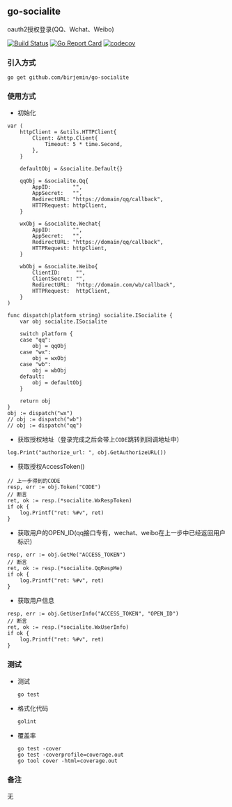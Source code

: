 ## go-socialite

oauth2授权登录(QQ、Wchat、Weibo)

[![Build Status](https://travis-ci.com/Birjemin/go-socialite.svg?branch=master)](https://travis-ci.com/Birjemin/go-socialite) 
[![Go Report Card](https://goreportcard.com/badge/github.com/birjemin/go-socialite)](https://goreportcard.com/report/github.com/birjemin/go-socialite) 
[![codecov](https://codecov.io/gh/Birjemin/go-socialite/branch/master/graph/badge.svg)](https://codecov.io/gh/Birjemin/go-socialite)


### 引入方式
```
go get github.com/birjemin/go-socialite
```

### 使用方式

- 初始化

```golang
var (
    httpClient = &utils.HTTPClient{
        Client: &http.Client{
            Timeout: 5 * time.Second,
        },
    }

    defaultObj = &socialite.Default{}

    qqObj = &socialite.Qq{
        AppID:       "",
        AppSecret:   "",
        RedirectURL: "https://domain/qq/callback",
        HTTPRequest: httpClient,
    }

    wxObj = &socialite.Wechat{
        AppID:       "",
        AppSecret:   "",
        RedirectURL: "https://domain/qq/callback",
        HTTPRequest: httpClient,
    }

    wbObj = &socialite.Weibo{
        ClientID:     "",
        ClientSecret: "",
        RedirectURL:  "http://domain.com/wb/callback",
        HTTPRequest:  httpClient,
    }
)

func dispatch(platform string) socialite.ISocialite {
    var obj socialite.ISocialite

    switch platform {
    case "qq":
        obj = qqObj
    case "wx":
        obj = wxObj
    case "wb":
        obj = wbObj
    default:
        obj = defaultObj
    }

    return obj
}
obj := dispatch("wx")
// obj := dispatch("wb")
// obj := dispatch("qq")

```

- 获取授权地址（登录完成之后会带上`CODE`跳转到回调地址中）
```golang
log.Print("authorize_url: ", obj.GetAuthorizeURL())
```

- 获取授权AccessToken()
```golang
// 上一步得到的CODE
resp, err := obj.Token("CODE")
// 断言
ret, ok := resp.(*socialite.WxRespToken)
if ok {
    log.Printf("ret: %#v", ret)
}
```

- 获取用户的OPEN_ID(qq接口专有，wechat、weibo在上一步中已经返回用户标识)
```golang
resp, err := obj.GetMe("ACCESS_TOKEN")
// 断言
ret, ok := resp.(*socialite.QqRespMe)
if ok {
    log.Printf("ret: %#v", ret)
}
```

- 获取用户信息
```golang
resp, err := obj.GetUserInfo("ACCESS_TOKEN", "OPEN_ID")
// 断言
ret, ok := resp.(*socialite.WxUserInfo)
if ok {
    log.Printf("ret: %#v", ret)
}
```

### 测试
- 测试
    ```
    go test
    ```
- 格式化代码
    ```
    golint
    ```
- 覆盖率
    ```
    go test -cover
    go test -coverprofile=coverage.out 
    go tool cover -html=coverage.out
    ```

### 备注
无